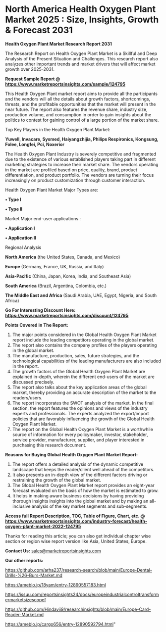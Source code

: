 # North America Health Oxygen Plant Market 2025 : Size, Insights, Growth & Forecast 2031

<strong>Health Oxygen Plant Market Research Report 2031</strong>

The Research Report on Health Oxygen Plant Market is a Skillful and Deep Analysis of the Present Situation and Challenges. This research report also analyzes other important trends and market drivers that will affect market growth over 2025-2031.

<strong>Request Sample Report @ <a href=https://www.marketreportsinsights.com/sample/124795>https://www.marketreportsinsights.com/sample/124795</a></strong>

This Health Oxygen Plant market report aims to provide all the participants and the vendors will all the details about growth factors, shortcomings, threats, and the profitable opportunities that the market will present in the near future. The report also features the revenue share, industry size, production volume, and consumption in order to gain insights about the politics to contest for gaining control of a large portion of the market share.

Top Key Players in the Health Oxygen Plant Market:

<strong>Yuwell, Invacare, Sysmed, Haiyangzhijia, Philips Respironics, Kongsung, Folee, Longfei, Pci, Noxerior</strong>

The Health Oxygen Plant Industry is severely competitive and fragmented due to the existence of various established players taking part in different marketing strategies to increase their market share. The vendors operating in the market are profiled based on price, quality, brand, product differentiation, and product portfolio. The vendors are turning their focus increasingly on product customization through customer interaction.

Health Oxygen Plant Market Major Types are:

<strong>• Type I

• Type II</strong>

Market Major end-user applications :

<strong>• Application I

• Application II</strong>

Regional Analysis

</u><strong><b>North America</b></strong> (the United States, Canada, and Mexico)

<strong><b>Europe </b></strong>(Germany, France, UK, Russia, and Italy)

<strong><b>Asia-Pacific</b></strong> (China, Japan, Korea, India, and Southeast Asia)

<strong><b>South America</b></strong> (Brazil, Argentina, Colombia, etc.)

<strong><b>The Middle East and Africa</b></strong> (Saudi Arabia, UAE, Egypt, Nigeria, and South Africa)

<strong>Go For Interesting Discount Here: <a href=https://www.marketreportsinsights.com/discount/124795>https://www.marketreportsinsights.com/discount/124795</a></strong>

<strong>Points Covered in The Report:</strong>
<ol>
  <li>The major points considered in the Global Health Oxygen Plant Market report include the leading competitors operating in the global market.</li>
  <li>The report also contains the company profiles of the players operating in the global market.</li>
  <li>The manufacture, production, sales, future strategies, and the technological capabilities of the leading manufacturers are also included in the report.</li>
  <li>The growth factors of the Global Health Oxygen Plant Market are explained in-depth, wherein the different end-users of the market are discussed precisely.</li>
  <li>The report also talks about the key application areas of the global market, thereby providing an accurate description of the market to the readers/users.</li>
  <li>The report incorporates the SWOT analysis of the market. In the final section, the report features the opinions and views of the industry experts and professionals. The experts analyzed the export/import policies that are favorably influencing the growth of the Global Health Oxygen Plant Market.</li>
  <li>The report on the Global Health Oxygen Plant Market is a worthwhile source of information for every policymaker, investor, stakeholder, service provider, manufacturer, supplier, and player interested in purchasing this research document.</li>
</ol>
<strong>Reasons for Buying Global Health Oxygen Plant Market Report:</strong>

<ol>
  <li>The report offers a detailed analysis of the dynamic competitive landscape that keeps the reader/client well ahead of the competitors.</li>
  <li>It also presents an in-depth view of the different factors driving or restraining the growth of the global market.</li>
  <li>The Global Health Oxygen Plant Market report provides an eight-year forecast evaluated on the basis of how the market is estimated to grow.</li>
  <li>It helps in making aware business decisions by having providing thorough insights insights into the global market and by making an all-inclusive analysis of the key market segments and sub-segments.</li>
</ol>
<strong>Access full Report Description, TOC, Table of Figure, Chart, etc. @ <a href=https://www.marketreportsinsights.com/industry-forecast/health-oxygen-plant-market-2022-124795>https://www.marketreportsinsights.com/industry-forecast/health-oxygen-plant-market-2022-124795</a></strong>


Thanks for reading this article; you can also get individual chapter wise section or region wise report version like Asia, United States, Europe.

<strong>Contact Us:</strong>
sales@marketreportsinsights.com

<strong>Our other reports:</strong>

<a href=https://github.com/arha237/research-search/blob/main/Europe-Dental-Drills-%26-Burs-Market.md>https://github.com/arha237/research-search/blob/main/Europe-Dental-Drills-%26-Burs-Market.md</a>

<a href=https://ameblo.jp/18yam/entry-12890557183.html>https://ameblo.jp/18yam/entry-12890557183.html</a>

<a href=https://issuu.com/reportsinsights24/docs/europeindustrialcontroltransformermarketsizescopef>https://issuu.com/reportsinsights24/docs/europeindustrialcontroltransformermarketsizescopef</a>

<a href=https://github.com/Hindavii9/researchinsights/blob/main/Europe-Card-Reader-Market.md>https://github.com/Hindavii9/researchinsights/blob/main/Europe-Card-Reader-Market.md</a>

<a href=https://ameblo.jp/cargo656/entry-12890592794.html>https://ameblo.jp/cargo656/entry-12890592794.html</a>"
